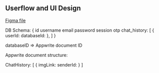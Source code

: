 ## Userflow and UI Design

[Figma file](https://www.figma.com/file/Y9onRzXddOmEvMCofZ5Z3n/Chat-App?type=design&node-id=0%3A1&t=70nJRpM96uMogddP-1)

DB Schema:
{
id
username
email
password
session
otp
chat_history: [
{
userId:
databaseId:
},
]
}

databaseID => Appwrite document ID

Appwrite document structure:

ChatHistory: [
{
imgLink:
senderId:
}
]
